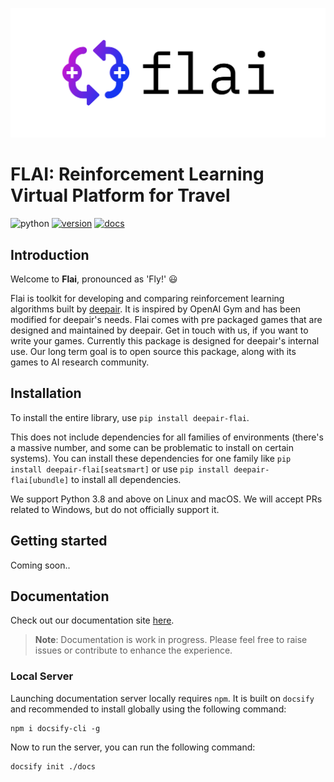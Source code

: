 ![](./docs/assets/images/cover.png)

# FLAI: Reinforcement Learning Virtual Platform for Travel


![python](https://img.shields.io/badge/python-3.8-blue.svg)
[![version](https://img.shields.io/badge/version-0.1.2-green.svg)](http://deepair.io)
[![docs](https://img.shields.io/badge/link-docs-orange)](https://deepair-io.github.io/flai/#/)
## Introduction
Welcome to **Flai**, pronounced as 'Fly!' :smiley:


Flai is toolkit for developing and comparing reinforcement learning algorithms built by [deepair](https://www.deepair.io). It is inspired by OpenAI Gym and has been modified for deepair's needs. Flai comes with pre packaged games that are designed and maintained by deepair. Get in touch with us, if you want to write your games. Currently this package is designed for deepair's internal use. Our long term goal is to open source this package, along with its games to AI research community.

## Installation
To install the entire library, use `pip install deepair-flai`.

This does not include dependencies for all families of environments (there's a massive number, and some can be problematic to install on certain systems). You can install these dependencies for one family like `pip install deepair-flai[seatsmart]` or use `pip install deepair-flai[ubundle]` to install all dependencies.

We support Python 3.8 and above on Linux and macOS. We will accept PRs related to Windows, but do not officially support it.

## Getting started
Coming soon..

## Documentation

Check out our documentation site [here](https://deepair-io.github.io/flai/#/).

> **Note**: Documentation is work in progress. Please feel free to raise issues or contribute to enhance the experience. 

### Local Server
Launching documentation server locally requires `npm`. It is built on `docsify` and recommended to install globally using the following command:

```
npm i docsify-cli -g
```

Now to run the server, you can run the following command:

```
docsify init ./docs
```
